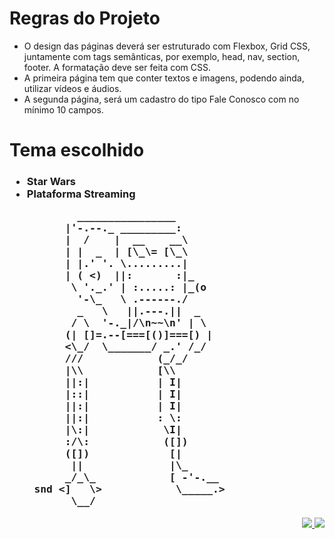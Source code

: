 <h1> Regras do Projeto</h1>

* O design das páginas deverá ser estruturado com Flexbox, Grid CSS, juntamente com tags semânticas, por exemplo, head, nav, section, footer. A formatação deve ser feita com CSS.
* A primeira página tem que conter textos e imagens, podendo ainda, utilizar vídeos e áudios.
* A segunda página, será um cadastro do tipo Fale Conosco com no mínimo 10 campos.

<h1> Tema escolhido <h3>

* Star Wars
* Plataforma Streaming


<pre>
           ________________
         |'-.--._ _________:
         |  /    |  __    __\
         | |  _  | [\_\= [\_\
         | |.' '. \.........|
         | ( <)  ||:       :|_
          \ '._.' | :.....: |_(o
           '-\_   \ .------./
           _   \   ||.---.||  _
          / \  '-._|/\n~~\n' | \
         (| []=.--[===[()]===[) |
         <\_/  \_______/ _.' /_/
         ///            (_/_/
         |\\            [\\
         ||:|           | I|
         |::|           | I|
         ||:|           | I|
         ||:|           : \:
         |\:|            \I|
         :/\:            ([])
         ([])             [|
          ||              |\_
         _/_\_            [ -'-.__
    snd <]   \>            \_____.>
          \__/        
</pre>

<div align="right">
    <a href="https://jclizar.github.io/StarWarsFlix/index.html">
        <img src="https://img.shields.io/badge/Site-StarWarsFlix-red">
    </a>
    <a href="https://asciiart.website/index.php?art=movies/star%20wars">
        <img src="https://img.shields.io/badge/ASCII-Art-blue">
    </a>
</div>
